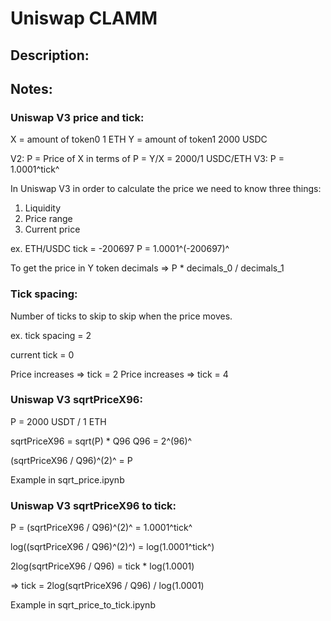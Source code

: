 # Uniswap CLAMM

## Description:

## Notes:

### Uniswap V3 price and tick:

X = amount of token0 1 ETH
Y = amount of token1 2000 USDC

V2: P = Price of X in terms of P = Y/X = 2000/1 USDC/ETH
V3: P = 1.0001^tick^ 

In Uniswap V3 in order to calculate the price we need to know three things:
1. Liquidity
2. Price range
3. Current price

ex. ETH/USDC tick = -200697
P = 1.0001^(-200697)^

To get the price in Y token decimals => P * decimals_0 / decimals_1

### Tick spacing:

Number of ticks to skip to skip when the price moves.

ex. tick spacing = 2

current tick = 0

Price increases => tick = 2
Price increases => tick = 4

### Uniswap V3 sqrtPriceX96:

P = 2000 USDT / 1 ETH

sqrtPriceX96 = sqrt(P) * Q96
Q96 = 2^(96)^

(sqrtPriceX96 / Q96)^(2)^ = P 

Example in sqrt_price.ipynb

### Uniswap V3 sqrtPriceX96 to tick:

P = (sqrtPriceX96 / Q96)^(2)^ = 1.0001^tick^

log((sqrtPriceX96 / Q96)^(2)^) = log(1.0001^tick^)

2log(sqrtPriceX96 / Q96) = tick * log(1.0001)

=> tick = 2log(sqrtPriceX96 / Q96) / log(1.0001)

Example in sqrt_price_to_tick.ipynb